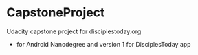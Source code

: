 # CapstoneProject
Udacity capstone project for disciplestoday.org

* for Android Nanodegree and version 1 for DisciplesToday app

